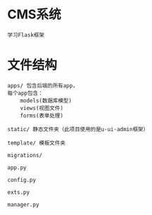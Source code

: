 # CMS系统
    学习Flask框架
    
    
# 文件结构
    apps/ 包含后端的所有app，
    每个app包含：
        models(数据库模型)
        views(视图文件)
        forms(表单处理)

    static/ 静态文件夹（此项目使用的是u-ui-admin框架）
    
    template/ 模板文件夹
    
    migrations/ 
    
    app.py
    
    config.py
    
    exts.py
    
    manager.py
    
    
    